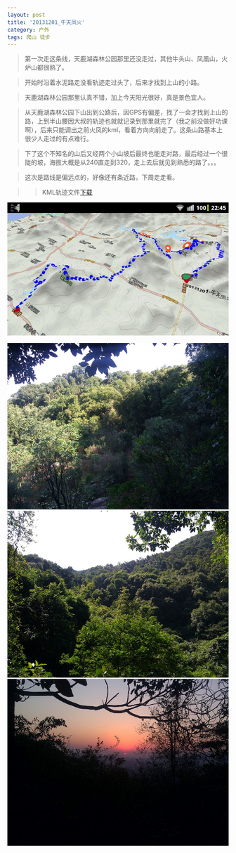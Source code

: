 ```yaml
---
layout: post
title: '20131201_牛天凤火'
category: 户外
tags: 爬山 徒步
---
```


>第一次走这条线，天鹿湖森林公园那里还没走过，其他牛头山、凤凰山，火炉山都很熟了。

>开始时沿着水泥路走没看轨迹走过头了，后来才找到上山的小路。

>天鹿湖森林公园那里认真不错，加上今天阳光很好，真是景色宜人。

>从天鹿湖森林公园下山出到公路后，因GPS有偏差，找了一会才找到上山的路，上到半山腰因大叔的轨迹也就就记录到那里就完了（我之前没做好功课啊），后来只能调出之前火凤的kml，看着方向向前走了。这条山路基本上很少人走过的有点难行。

>下了这个不知名的山后又经两个小山坡后最终也能走对路，最后经过一个很陡的坡，海拔大概是从240直走到320，走上去后就见到熟悉的路了。。。

>这次是路线是偏远点的，好像还有条近路，下周走走看。

>>KML轨迹文件[下载](/assets/download/20131201-牛天凤火_kml.zip)

![轨迹图](/assets/images/2013/20131201_牛天凤火.JPG)

![](/assets/images/2013/IMG_20131201_123212s.jpg)
![](/assets/images/2013/IMG_20131201_124619s.jpg)
![火炉山上的夕阳](/assets/images/2013/IMG_20131201_173719s.jpg)
